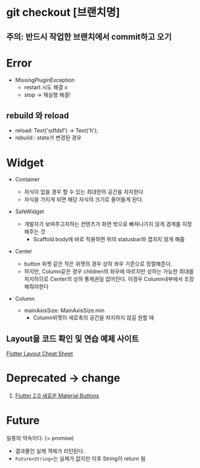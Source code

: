 # git checkout [브랜치명]

## 주의: 반드시 작업한 브랜치에서 commit하고 오기

# Error

- MissingPluginException
  - restart 시도 해결 x
  - stop -> 재실행 해결!

## rebuild 와 reload

- reload: Text('sdfdsf') -> Text('h');
- rebuild : state가 변경된 경우

# Widget

- Container

  - 자식이 없을 경우 할 수 있는 최대한의 공간을 차지한다
  - 자식을 가지게 되면 해당 자식의 크기로 줄어들게 된다.

- SafeWidget

  - 개발자가 보여주고자하는 컨텐츠가 화면 밖으로 빠져나가지 않게 경계를 지정해주는 것
    - Scaffold body에 바로 적용하면 위의 statusbar와 겹치지 않게 해줌

- Center

  - button 위젯 같은 작은 위젯의 경우 상하 좌우 기준으로 정렬해준다.
  - 하지만, Column같은 경우 children의 좌우에 따르지만 상하는 가능한 최대를 차지하므로 Center의 상하 통제권일 없어진다. 이경우 Column내부에서 조정해줘야한다

- Column
  - mainAxisSize: MainAxisSize.min
    - Column위젯이 세로축의 공간을 차지하지 않길 원할 때

## Layout을 코드 확인 및 연습 예제 사이트

[Flutter Layout Cheat Sheet](https://medium.com/flutter-community/flutter-layout-cheat-sheet-5363348d037e)

# Deprecated -> change

1. [Flutter 2.0 새로운 Material Buttons](https://seosh817.tistory.com/56)

# Future

일종의 약속이다. (= promise)

- 결과물인 실제 객체가 리턴된다.
- `Future<String>`는 실체가 없지만 이후 String이 return 됨
